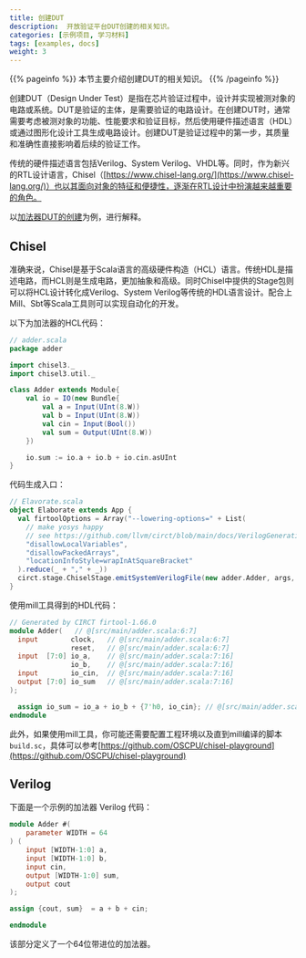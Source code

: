 ```yaml
---
title: 创建DUT
description:  开放验证平台DUT创建的相关知识。
categories: [示例项目, 学习材料]
tags: [examples, docs]
weight: 3
---
```


{{% pageinfo %}}
本节主要介绍创建DUT的相关知识。
{{% /pageinfo %}}

创建DUT（Design Under Test）是指在芯片验证过程中，设计并实现被测对象的电路或系统。DUT是验证的主体，是需要验证的电路设计。在创建DUT时，通常需要考虑被测对象的功能、性能要求和验证目标，然后使用硬件描述语言（HDL）或通过图形化设计工具生成电路设计。创建DUT是验证过程中的第一步，其质量和准确性直接影响着后续的验证工作。

传统的硬件描述语言包括Verilog、System Verilog、VHDL等。同时，作为新兴的RTL设计语言，Chisel（[https://www.chisel-lang.org/](https://www.chisel-lang.org/)）也以其面向对象的特征和便捷性，逐渐在RTL设计中扮演越来越重要的角色。

以[加法器DUT的创建]("/zh-cn/docs/quick-start/")为例，进行解释。

## Chisel
准确来说，Chisel是基于Scala语言的高级硬件构造（HCL）语言。传统HDL是描述电路，而HCL则是生成电路，更加抽象和高级。同时Chisel中提供的Stage包则可以将HCL设计转化成Verilog、System Verilog等传统的HDL语言设计。配合上Mill、Sbt等Scala工具则可以实现自动化的开发。

以下为加法器的HCL代码：
```scala
// adder.scala
package adder

import chisel3._
import chisel3.util._

class Adder extends Module{
    val io = IO(new Bundle{
        val a = Input(UInt(8.W))
        val b = Input(UInt(8.W))
        val cin = Input(Bool())
        val sum = Output(UInt(8.W))
    })

    io.sum := io.a + io.b + io.cin.asUInt
}
```
代码生成入口：
```scala
// Elavorate.scala
object Elaborate extends App {
  val firtoolOptions = Array("--lowering-options=" + List(
    // make yosys happy
    // see https://github.com/llvm/circt/blob/main/docs/VerilogGeneration.md
    "disallowLocalVariables",
    "disallowPackedArrays",
    "locationInfoStyle=wrapInAtSquareBracket"
  ).reduce(_ + "," + _))
  circt.stage.ChiselStage.emitSystemVerilogFile(new adder.Adder, args, firtoolOptions)
}
```
使用mill工具得到的HDL代码：
```verilog
// Generated by CIRCT firtool-1.66.0
module Adder(	// @[src/main/adder.scala:6:7]
  input        clock,	// @[src/main/adder.scala:6:7]
               reset,	// @[src/main/adder.scala:6:7]
  input  [7:0] io_a,	// @[src/main/adder.scala:7:16]
               io_b,	// @[src/main/adder.scala:7:16]
  input        io_cin,	// @[src/main/adder.scala:7:16]
  output [7:0] io_sum	// @[src/main/adder.scala:7:16]
);

  assign io_sum = io_a + io_b + {7'h0, io_cin};	// @[src/main/adder.scala:6:7, :14:{20,27}]
endmodule
```
此外，如果使用mill工具，你可能还需要配置工程环境以及直到mill编译的脚本`build.sc`，具体可以参考[https://github.com/OSCPU/chisel-playground](https://github.com/OSCPU/chisel-playground)

## Verilog

下面是一个示例的加法器 Verilog 代码：

```verilog
module Adder #(
    parameter WIDTH = 64
) (
    input [WIDTH-1:0] a,
    input [WIDTH-1:0] b,
    input cin,
    output [WIDTH-1:0] sum,
    output cout
);

assign {cout, sum}  = a + b + cin;

endmodule
```
该部分定义了一个64位带进位的加法器。